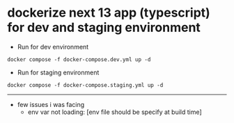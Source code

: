 # dockerize next 13 app (typescript) for dev and staging environment

- Run for dev environment
```
docker compose -f docker-compose.dev.yml up -d
```

- Run for staging environment
```
docker compose -f docker-compose.staging.yml up -d
```



---

- few issues i was facing
  - env var not loading: [env file should be specify at build time]